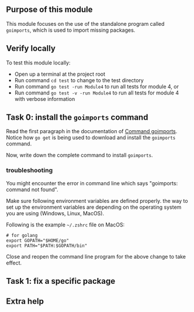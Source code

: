 ## Purpose of this module
This module focuses on the use of the standalone program called `goimports`,
which is used to import missing packages.


## Verify locally
To test this module locally:

- Open up a terminal at the project root
- Run command `cd test` to change to the test directory
- Run command `go test -run Module4` to run all tests for module 4, or 
- Run command `go test -v -run Module4` to run all tests for module 4 with verbose information 


## Task 0: install the `goimports` command
Read the first paragraph in the documentation of [Command goimports](https://godoc.org/golang.org/x/tools/cmd/goimports).
Notice how `go get` is being used to download and install the `goimports` command.

Now, write down the complete command to install `goimports`.

### troubleshooting
You might encounter the error in command line which says "goimports: command not found".

Make sure following environment variables are defined properly.
the way to set up the environment variables are depending on the operating system you are using (Windows, Linux, MacOS).

Following is the example `~/.zshrc` file on MacOS:
```
# for golang
export GOPATH="$HOME/go"
export PATH="$PATH:$GOPATH/bin"
```

Close and reopen the command line program for the above change to take effect.


## Task 1: fix a specific package



## Extra help
